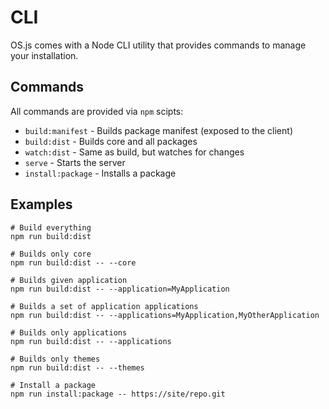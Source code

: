 # CLI

OS.js comes with a Node CLI utility that provides commands to manage your installation.

## Commands

All commands are provided via `npm` scipts:

* `build:manifest` - Builds package manifest (exposed to the client)
* `build:dist` - Builds core and all packages
* `watch:dist` - Same as build, but watches for changes
* `serve` - Starts the server
* `install:package` - Installs a package

## Examples

```
# Build everything
npm run build:dist

# Builds only core
npm run build:dist -- --core

# Builds given application
npm run build:dist -- --application=MyApplication

# Builds a set of application applications
npm run build:dist -- --applications=MyApplication,MyOtherApplication

# Builds only applications
npm run build:dist -- --applications

# Builds only themes
npm run build:dist -- --themes

# Install a package
npm run install:package -- https://site/repo.git
```
